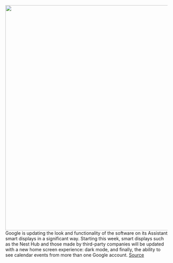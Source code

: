 <img src='https://cdn.vox-cdn.com/thumbor/D1cMpN8lPN8Ic3nO5do2dCMZuXI=/0x0:2880x1200/1200x0/filters:focal(0x0:2880x1200):no_upscale()/cdn.vox-cdn.com/uploads/chorus_asset/file/21970762/Hero_image_of_new_Smart_Display_visual_experience.png' width='700px' /><br/>
Google is updating the look and functionality of the software on its Assistant smart displays in a significant way. Starting this week, smart displays such as the Nest Hub and those made by third-party companies will be updated with a new home screen experience: dark mode, and finally, the ability to see calendar events from more than one Google account.
<a href='https://www.theverge.com/2020/10/19/21522326/google-assistant-smart-displays-nest-hub-dark-mode-new-interface-multiple-accounts'> Source <a/>
